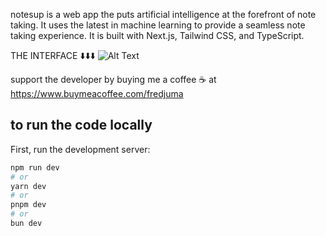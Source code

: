 notesup is a web app the puts artificial intelligence at the forefront of note taking. It uses the latest in machine learning to provide a seamless note taking experience. It is built with Next.js, Tailwind CSS, and TypeScript.

THE INTERFACE ⬇️⬇️⬇️
![Alt Text](notesup1.png)

support the developer by buying me a coffee ☕ at https://www.buymeacoffee.com/fredjuma

## to run the code locally

First, run the development server:

```bash
npm run dev
# or
yarn dev
# or
pnpm dev
# or
bun dev
```
